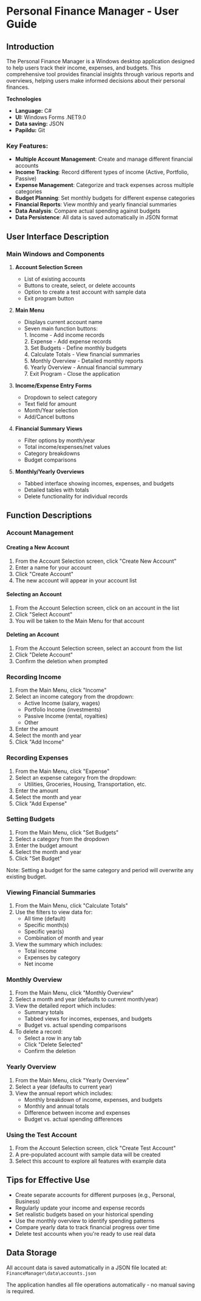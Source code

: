 # Personal Finance Manager - User Guide

## Introduction

The Personal Finance Manager is a Windows desktop application designed to help users track their income, expenses, and budgets. This comprehensive tool provides financial insights through various reports and overviews, helping users make informed decisions about their personal finances.


**Technologies**

- **Language:** C#
- **UI:** Windows Forms .NET9.0
- **Data saving:** JSON
- **Papildu:** Git


### Key Features:
- **Multiple Account Management**: Create and manage different financial accounts
- **Income Tracking**: Record different types of income (Active, Portfolio, Passive)
- **Expense Management**: Categorize and track expenses across multiple categories
- **Budget Planning**: Set monthly budgets for different expense categories
- **Financial Reports**: View monthly and yearly financial summaries
- **Data Analysis**: Compare actual spending against budgets
- **Data Persistence**: All data is saved automatically in JSON format

## User Interface Description

### Main Windows and Components

1. **Account Selection Screen**
   - List of existing accounts
   - Buttons to create, select, or delete accounts
   - Option to create a test account with sample data
   - Exit program button

2. **Main Menu**
   - Displays current account name
   - Seven main function buttons:<br>
     1\. Income - Add income records<br>
     2\. Expense - Add expense records<br>
     3\. Set Budgets - Define monthly budgets<br>
     4\. Calculate Totals - View financial summaries<br>
     5\. Monthly Overview - Detailed monthly reports<br>
     6\. Yearly Overview - Annual financial summary<br>
     7\. Exit Program - Close the application

3. **Income/Expense Entry Forms**
   - Dropdown to select category
   - Text field for amount
   - Month/Year selection
   - Add/Cancel buttons

4. **Financial Summary Views**
   - Filter options by month/year
   - Total income/expenses/net values
   - Category breakdowns
   - Budget comparisons

5. **Monthly/Yearly Overviews**
   - Tabbed interface showing incomes, expenses, and budgets
   - Detailed tables with totals
   - Delete functionality for individual records

## Function Descriptions

### Account Management

#### Creating a New Account
1. From the Account Selection screen, click "Create New Account"
2. Enter a name for your account
3. Click "Create Account"
4. The new account will appear in your account list

#### Selecting an Account
1. From the Account Selection screen, click on an account in the list
2. Click "Select Account"
3. You will be taken to the Main Menu for that account

#### Deleting an Account
1. From the Account Selection screen, select an account from the list
2. Click "Delete Account"
3. Confirm the deletion when prompted

### Recording Income

1. From the Main Menu, click "Income"
2. Select an income category from the dropdown:
   - Active Income (salary, wages)
   - Portfolio Income (investments)
   - Passive Income (rental, royalties)
   - Other
3. Enter the amount
4. Select the month and year
5. Click "Add Income"

### Recording Expenses

1. From the Main Menu, click "Expense"
2. Select an expense category from the dropdown:
   - Utilities, Groceries, Housing, Transportation, etc.
3. Enter the amount
4. Select the month and year
5. Click "Add Expense"

### Setting Budgets

1. From the Main Menu, click "Set Budgets"
2. Select a category from the dropdown
3. Enter the budget amount
4. Select the month and year
5. Click "Set Budget"

Note: Setting a budget for the same category and period will overwrite any existing budget.

### Viewing Financial Summaries

1. From the Main Menu, click "Calculate Totals"
2. Use the filters to view data for:
   - All time (default)
   - Specific month(s)
   - Specific year(s)
   - Combination of month and year
3. View the summary which includes:
   - Total income
   - Expenses by category
   - Net income

### Monthly Overview

1. From the Main Menu, click "Monthly Overview"
2. Select a month and year (defaults to current month/year)
3. View the detailed report which includes:
   - Summary totals
   - Tabbed views for incomes, expenses, and budgets
   - Budget vs. actual spending comparisons
4. To delete a record:
   - Select a row in any tab
   - Click "Delete Selected"
   - Confirm the deletion

### Yearly Overview

1. From the Main Menu, click "Yearly Overview"
2. Select a year (defaults to current year)
3. View the annual report which includes:
   - Monthly breakdown of income, expenses, and budgets
   - Monthly and annual totals
   - Difference between income and expenses
   - Budget vs. actual spending differences

### Using the Test Account

1. From the Account Selection screen, click "Create Test Account"
2. A pre-populated account with sample data will be created
3. Select this account to explore all features with example data

## Tips for Effective Use

- Create separate accounts for different purposes (e.g., Personal, Business)
- Regularly update your income and expense records
- Set realistic budgets based on your historical spending
- Use the monthly overview to identify spending patterns
- Compare yearly data to track financial progress over time
- Delete test accounts when you're ready to use real data

## Data Storage

All account data is saved automatically in a JSON file located at:
`FinanceManager\data\accounts.json`

The application handles all file operations automatically - no manual saving is required.
